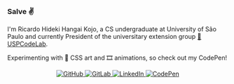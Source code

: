 ### Salve ✌️

I'm Ricardo Hideki Hangai Kojo, a CS undergraduate at University of São Paulo and currently President of the universitary extension group [🧪 USPCodeLab](https://codelab.ime.usp.br).

Experimenting with 🎨 CSS art and 🎞️ animations, so check out my CodePen!

<p align="center">
	<a href="https://github.com/ricardokojo">
        <img src="https://img.shields.io/github/followers/ricardokojo.svg?&label=GitHub&style=social&logo=github" alt="GitHub">
    </a>
    <a href="https://gitlab.com/ricardokojo/">
        <img src="https://img.shields.io/badge/GitLab--_.svg?style=social&logo=gitlab" alt="GitLab">
    </a>
	<a href="https://www.linkedin.com/in/ricardokojo">
        <img src="https://img.shields.io/badge/LinkedIn--_.svg?style=social&logo=linkedin" alt="LinkedIn">
    </a>
	<a href="https://codepen.io/ricardokojo/">
        <img src="https://img.shields.io/badge/CodePen--_.svg?style=social&logo=codepen" alt="CodePen">
    </a>
</p>
